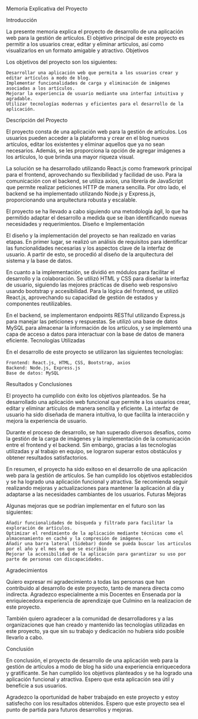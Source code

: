 Memoria Explicativa del Proyecto

Introducción

La presente memoria explica el proyecto de desarrollo de una aplicación web para la gestión de artículos. El objetivo principal de este proyecto es permitir a los usuarios crear, editar y eliminar artículos, así como visualizarlos en un formato amigable y atractivo.
Objetivos

Los objetivos del proyecto son los siguientes:

    Desarrollar una aplicación web que permita a los usuarios crear y editar artículos a modo de blog.
    Implementar funcionalidades de carga y eliminación de imágenes asociadas a los artículos.
    Mejorar la experiencia de usuario mediante una interfaz intuitiva y agradable.
    Utilizar tecnologías modernas y eficientes para el desarrollo de la aplicación.

Descripción del Proyecto

El proyecto consta de una aplicación web para la gestión de artículos. Los usuarios pueden acceder a la plataforma y crear en el blog nuevos artículos, editar los existentes y eliminar aquellos que ya no sean necesarios. Además, se les proporciona la opción de agregar imágenes a los artículos, lo que brinda una mayor riqueza visual.

La solución se ha desarrollado utilizando React.js como framework principal para el frontend, aprovechando su flexibilidad y facilidad de uso. Para la comunicación con el backend, se utiliza axios, una librería de JavaScript que permite realizar peticiones HTTP de manera sencilla. Por otro lado, el backend se ha implementado utilizando Node.js y Express.js, proporcionando una arquitectura robusta y escalable.

El proyecto se ha llevado a cabo siguiendo una metodología ágil, lo que ha permitido adaptar el desarrollo a medida que se iban identificando nuevas necesidades y requerimientos.
Diseño e Implementación

El diseño y la implementación del proyecto se han realizado en varias etapas. En primer lugar, se realizó un análisis de requisitos para identificar las funcionalidades necesarias y los aspectos clave de la interfaz de usuario. A partir de esto, se procedió al diseño de la arquitectura del sistema y la base de datos.

En cuanto a la implementación, se dividió en módulos para facilitar el desarrollo y la colaboración. Se utilizó HTML y CSS para diseñar la interfaz de usuario, siguiendo las mejores prácticas de diseño web responsivo usando bootstrap y accesibilidad. Para la lógica del frontend, se utilizó React.js, aprovechando su capacidad de gestión de estados y componentes reutilizables.

En el backend, se implementaron endpoints RESTful utilizando Express.js para manejar las peticiones y respuestas. Se utilizó una base de datos MySQL para almacenar la información de los artículos, y se implementó una capa de acceso a datos para interactuar con la base de datos de manera eficiente.
Tecnologías Utilizadas

En el desarrollo de este proyecto se utilizaron las siguientes tecnologías:

    Frontend: React.js, HTML, CSS, Bootstrap, axios
    Backend: Node.js, Express.js
    Base de datos: MySQL

Resultados y Conclusiones

El proyecto ha cumplido con éxito los objetivos planteados. Se ha desarrollado una aplicación web funcional que permite a los usuarios crear, editar y eliminar artículos de manera sencilla y eficiente. La interfaz de usuario ha sido diseñada de manera intuitiva, lo que facilita la interacción y mejora la experiencia de usuario.

Durante el proceso de desarrollo, se han superado diversos desafíos, como la gestión de la carga de imágenes y la implementación de la comunicación entre el frontend y el backend. Sin embargo, gracias a las tecnologías utilizadas y al trabajo en equipo, se lograron superar estos obstáculos y obtener resultados satisfactorios.

En resumen, el proyecto ha sido exitoso en el desarrollo de una aplicación web para la gestión de artículos. Se han cumplido los objetivos establecidos y se ha logrado una aplicación funcional y atractiva. Se recomienda seguir realizando mejoras y actualizaciones para mantener la aplicación al día y adaptarse a las necesidades cambiantes de los usuarios.
Futuras Mejoras

Algunas mejoras que se podrían implementar en el futuro son las siguientes:

    Añadir funcionalidades de búsqueda y filtrado para facilitar la exploración de artículos.
    Optimizar el rendimiento de la aplicación mediante técnicas como el almacenamiento en caché y la compresión de imágenes.
    Añadir una barra lateral (Sidebar) donde se pueda buscar los articulos por el año y el mes en que se escribio 
    Mejorar la accesibilidad de la aplicación para garantizar su uso por parte de personas con discapacidades.

Agradecimientos

Quiero expresar mi agradecimiento a todas las personas que han contribuido al desarrollo de este proyecto, tanto de manera directa como indirecta. Agradezco especialmente a mis Docentes en Ensenada por la enriquiecedora experiencia de aprendizaje que Culmino en la realizacion de este proyecto.

También quiero agradecer a la comunidad de desarrolladores y a las organizaciones que han creado y mantenido las tecnologías utilizadas en este proyecto, ya que sin su trabajo y dedicación no hubiera sido posible llevarlo a cabo.

Conclusión

En conclusión, el proyecto de desarrollo de una aplicación web para la gestión de artículos a modo de blog ha sido una experiencia enriquecedora y gratificante. Se han cumplido los objetivos planteados y se ha logrado una aplicación funcional y atractiva. Espero que esta aplicación sea útil y beneficie a sus usuarios.

Agradezco la oportunidad de haber trabajado en este proyecto y estoy satisfecho con los resultados obtenidos. Espero que este proyecto sea el punto de partida para futuros desarrollos y mejoras.